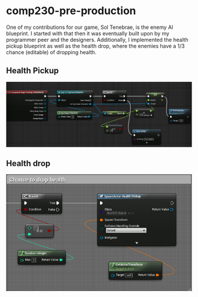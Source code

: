# comp230-pre-production

One of my contributions for our game, Sol Tenebrae, is the enemy AI blueprint. I started with that then it was eventually built upon by my programmer peer and the designers. Additionally, I implemented the health pickup blueprint as well as the health drop, where the enemies have a 1/3 chance (editable) of dropping health.


## Health Pickup
![Healthpickup](https://raw.githubusercontent.com/Klumz/comp230-pre-production/master/Healthpickup.png)


## Health drop
![Healthdrop](https://raw.githubusercontent.com/Klumz/comp230-pre-production/master/Healthdrop.png)
